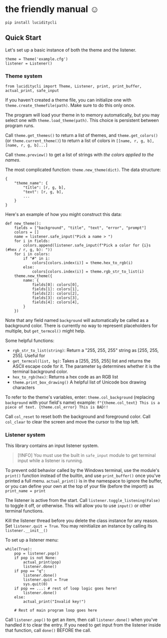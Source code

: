 # the friendly manual ☺
`pip install luciditycli`

## Quick Start
Let's set up a basic instance of both the theme and the listener.
```
theme = Theme('example.cfg')
listener = Listener()
```

### Theme system
`from luciditycli import Theme, Listener, print, print_buffer, actual_print, safe_input`

If you haven't created a theme file, you can initialize one with `theme.create_themefile(path)`. Make sure to do this only once.

The program will load your theme in to memory automatically, but you may select one with `theme.load_theme(path)`. This choice is persistent between program runs.

Call `theme.get_themes()` to return a list of themes, and `theme.get_colors()` (or `theme.current_theme()`) to return a list of colors in `[[name, r, g, b], [name, r, g, b]...]`

Call `theme.preview()` to get a list of strings with *the colors applied to the names*.

The most complicated function: `theme.new_theme(dict)`. The data structure:
```
{
    "theme_name": {
        "title": [r, g, b],
        "text": [r, g, b],
        ...
    }
}
```
Here's an example of how you might construct this data:
```
def new_theme():
    fields = ["background", "title", "text", "error", "prompt"]
    colors = []
    name = listener.safe_input("Pick a name > ")
    for i in fields:
        colors.append(listener.safe_input(f"Pick a color for {i}s (#hex / r, g, b): "))
    for i in colors:
        if "#" in i:
            colors[colors.index(i)] = theme.hex_to_rgb(i)
        else:
            colors[colors.index(i)] = theme.rgb_str_to_list(i)
    theme.new_theme({
        name: {
            fields[0]: colors[0],
            fields[1]: colors[1],
            fields[2]: colors[2],
            fields[3]: colors[3],
            fields[4]: colors[4],
        }
    })
```

Note that any field named `background` will automatically be called as a background color. There is currently no way to represent placeholders for multiple, but `get_termcol()` might help.

Some helpful functions:
- `rgb_str_to_list(string)`: Return a "255, 255, 255" string as [255, 255, 255]. Useful for
- `get_termcol(list, bg)`: Takes a [255, 255, 255] list and returns the ASCII escape code for it. The parameter `bg` determines whether it is the terminal background color.
- `hex_to_rgb(hex)`: Returns a hex code as an RGB list
- `theme.print_box_drawing()` A helpful list of Unicode box drawing characters

To refer to the theme's variables, enter:
`theme.col_background` (replacing `background` with your field's name)
example: `f"{theme.col_text} This is a piece of text. {theme.col_error} This is BAD!!`

Call `col_reset` to reset both the background and foreground color.
Call `col_clear` to clear the screen and move the cursor to the top left.

### Listener system
This library contains an input listener system.

> [!INFO]
> You must use the built in `safe_input` module to get terminal input while a listener is running.

To prevent odd behavior called by the Windows terminal, use the module's `print()` function instead of the builtin, and use `print_buffer()` once you've printed a full menu. `actual_print()` is in the namespace to ignore the buffer, or you can define your own at the top of your file (before the import!) as `print_name = print`

The listener is active from the start. Call `listener.toggle_listening(False)` to toggle it off, or otherwise. This will allow you to use `input()` or other terminal functions.

Kill the listener thread before you delete the class instance for any reason. Set `listener.quit = True`. You may reinitialize an instance by calling its `listener.__init__()`

To set up a listener menu:
```
while(True):
    pop = listener.pop()
    if pop is not None:
        actual_print(pop)
        listener.done()
    if pop == "q":
        listener.done()
        listener.quit = True
        sys.quit(0)
    if pop == ...: # rest of loop logic goes here!
        listener.done()
    else:
        actual_print("Invalid key!")
    
    # Rest of main program loop goes here
```
Call `listener.pop()` to get an item, then call `listener.done()` when you've handled it to clear the entry. If you need to get input from the listener inside that function, call `done()` BEFORE the call.